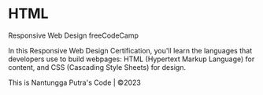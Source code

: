 # HTML

Responsive Web Design freeCodeCamp

In this Responsive Web Design Certification, you'll learn the languages that developers use to build webpages: HTML (Hypertext Markup Language) for content, and CSS (Cascading Style Sheets) for design.

This is Nantungga Putra's Code | &copy;2023
